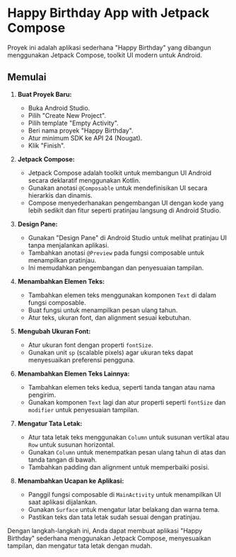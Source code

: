 # Happy Birthday App with Jetpack Compose

Proyek ini adalah aplikasi sederhana "Happy Birthday" yang dibangun menggunakan Jetpack Compose, toolkit UI modern untuk Android.

## Memulai

1.  **Buat Proyek Baru:**
    * Buka Android Studio.
    * Pilih "Create New Project".
    * Pilih template "Empty Activity".
    * Beri nama proyek "Happy Birthday".
    * Atur minimum SDK ke API 24 (Nougat).
    * Klik "Finish".

2.  **Jetpack Compose:**
    * Jetpack Compose adalah toolkit untuk membangun UI Android secara deklaratif menggunakan Kotlin.
    * Gunakan anotasi `@Composable` untuk mendefinisikan UI secara hierarkis dan dinamis.
    * Compose menyederhanakan pengembangan UI dengan kode yang lebih sedikit dan fitur seperti pratinjau langsung di Android Studio.

3.  **Design Pane:**
    * Gunakan "Design Pane" di Android Studio untuk melihat pratinjau UI tanpa menjalankan aplikasi.
    * Tambahkan anotasi `@Preview` pada fungsi composable untuk menampilkan pratinjau.
    * Ini memudahkan pengembangan dan penyesuaian tampilan.

4.  **Menambahkan Elemen Teks:**
    * Tambahkan elemen teks menggunakan komponen `Text` di dalam fungsi composable.
    * Buat fungsi untuk menampilkan pesan ulang tahun.
    * Atur teks, ukuran font, dan alignment sesuai kebutuhan.

5.  **Mengubah Ukuran Font:**
    * Atur ukuran font dengan properti `fontSize`.
    * Gunakan unit `sp` (scalable pixels) agar ukuran teks dapat menyesuaikan preferensi pengguna.

6.  **Menambahkan Elemen Teks Lainnya:**
    * Tambahkan elemen teks kedua, seperti tanda tangan atau nama pengirim.
    * Gunakan komponen `Text` lagi dan atur properti seperti `fontSize` dan `modifier` untuk penyesuaian tampilan.

7.  **Mengatur Tata Letak:**
    * Atur tata letak teks menggunakan `Column` untuk susunan vertikal atau `Row` untuk susunan horizontal.
    * Gunakan `Column` untuk menempatkan pesan ulang tahun di atas dan tanda tangan di bawah.
    * Tambahkan padding dan alignment untuk memperbaiki posisi.

8.  **Menambahkan Ucapan ke Aplikasi:**
    * Panggil fungsi composable di `MainActivity` untuk menampilkan UI saat aplikasi dijalankan.
    * Gunakan `Surface` untuk mengatur latar belakang dan warna tema.
    * Pastikan teks dan tata letak sudah sesuai dengan pratinjau.

Dengan langkah-langkah ini, Anda dapat membuat aplikasi "Happy Birthday" sederhana menggunakan Jetpack Compose, menyesuaikan tampilan, dan mengatur tata letak dengan mudah.